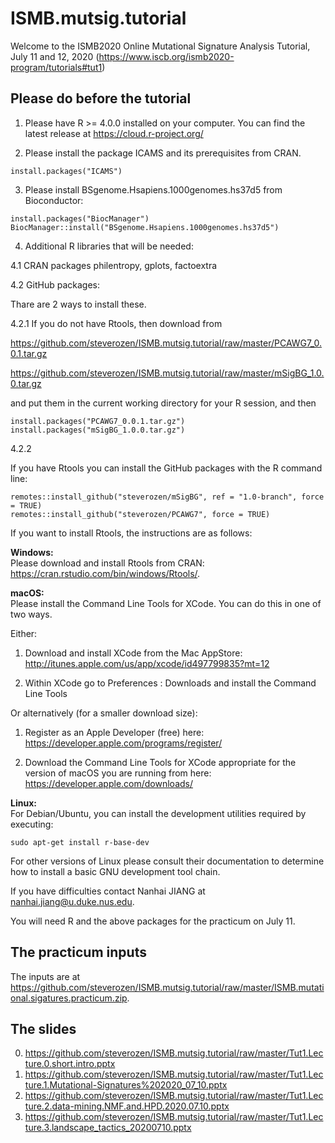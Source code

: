 # ISMB.mutsig.tutorial

Welcome to the ISMB2020 Online Mutational Signature Analysis Tutorial, July 11 and 12, 2020 (https://www.iscb.org/ismb2020-program/tutorials#tut1)

## Please do before the tutorial

1. Please have R >= 4.0.0 installed on your computer. You can find the latest release at 
https://cloud.r-project.org/

2. Please install the package ICAMS and its prerequisites from CRAN.
```
install.packages("ICAMS")
```

3. Please install BSgenome.Hsapiens.1000genomes.hs37d5 from Bioconductor:
```
install.packages("BiocManager")
BiocManager::install("BSgenome.Hsapiens.1000genomes.hs37d5")
```
4. Additional R libraries that will be needed:

4.1 CRAN packages philentropy, gplots, factoextra

4.2 GitHub packages:  

Thare are 2 ways to install these.  

4.2.1 If you do not have Rtools, then download from 

https://github.com/steverozen/ISMB.mutsig.tutorial/raw/master/PCAWG7_0.0.1.tar.gz

https://github.com/steverozen/ISMB.mutsig.tutorial/raw/master/mSigBG_1.0.0.tar.gz

and put them in the current working directory for your R session, and then
 

```
install.packages("PCAWG7_0.0.1.tar.gz")
install.packages("mSigBG_1.0.0.tar.gz")
```

4.2.2 

If you have Rtools you can install the GitHub
packages with the R command line:
```
remotes::install_github("steverozen/mSigBG", ref = "1.0-branch", force = TRUE)
remotes::install_github("steverozen/PCAWG7", force = TRUE)
```

If you want to install Rtools, the instructions are as follows: 

**Windows:**   
Please download and install Rtools from CRAN: https://cran.rstudio.com/bin/windows/Rtools/.  

**macOS:**   
Please install the Command Line Tools for XCode. You can do this in one of two ways. 

Either:

1. Download and install XCode from the Mac AppStore:
http://itunes.apple.com/us/app/xcode/id497799835?mt=12 

2. Within XCode go to Preferences : Downloads and install the Command Line Tools

Or alternatively (for a smaller download size):

1. Register as an Apple Developer (free) here: https://developer.apple.com/programs/register/

2. Download the Command Line Tools for XCode appropriate for the version of macOS you are running from here: https://developer.apple.com/downloads/  

**Linux:**    
For Debian/Ubuntu, you can install the development utilities required by executing:

```
sudo apt-get install r-base-dev
```
For other versions of Linux please consult their documentation to determine how to install a basic GNU development tool chain.   

If you have difficulties contact Nanhai JIANG at nanhai.jiang@u.duke.nus.edu.

You will need R and the above packages for the practicum on July 11. 

## The practicum inputs

The inputs are at
https://github.com/steverozen/ISMB.mutsig.tutorial/raw/master/ISMB.mutational.sigatures.practicum.zip. 

## The slides

0. https://github.com/steverozen/ISMB.mutsig.tutorial/raw/master/Tut1.Lecture.0.short.intro.pptx
1. https://github.com/steverozen/ISMB.mutsig.tutorial/raw/master/Tut1.Lecture.1.Mutational-Signatures%202020_07_10.pptx
2. https://github.com/steverozen/ISMB.mutsig.tutorial/raw/master/Tut1.Lecture.2.data-mining.NMF.and.HPD.2020.07.10.pptx
3. https://github.com/steverozen/ISMB.mutsig.tutorial/raw/master/Tut1.Lecture.3.landscape_tactics_20200710.pptx

